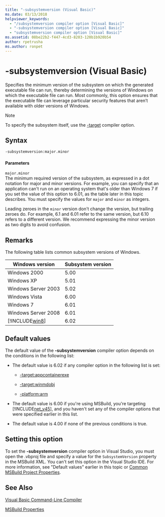 ```yaml
---
title: "-subsystemversion (Visual Basic)"
ms.date: 03/13/2018
helpviewer_keywords: 
  - "/subsystemversion compiler option [Visual Basic]"
  - "-subsystemversion compiler option [Visual Basic]"
  - "subsystemversion compiler option [Visual Basic]"
ms.assetid: 08be22b2-f447-4cd3-8203-120b1b920b54
author: rpetrusha
ms.author: ronpet
---
```

# -subsystemversion (Visual Basic)
Specifies the minimum version of the subsystem on which the generated executable file can run, thereby determining the versions of Windows on which the executable file can run. Most commonly, this option ensures that the executable file can leverage particular security features that aren’t available with older versions of Windows.  

> [!NOTE]
>  To specify the subsystem itself, use the [-target](../../../csharp/language-reference/compiler-options/target-compiler-option.md) compiler option.  

## Syntax  

```vb  
-subsystemversion:major.minor  
```  

#### Parameters  
 `major.minor`  
 The minimum required version of the subsystem, as expressed in a dot notation for major and minor versions. For example, you can specify that an application can't run on an operating system that's older than Windows 7 if you set the value of this option to 6.01, as the table later in this topic describes. You must specify the values for `major` and `minor` as integers.  

 Leading zeroes in the `minor` version don't change the version, but trailing zeroes do. For example, 6.1 and 6.01 refer to the same version, but 6.10 refers to a different version. We recommend expressing the minor version as two digits to avoid confusion.  

## Remarks  
 The following table lists common subsystem versions of Windows.  


|Windows version|Subsystem version|  
|---------------------|-----------------------|  
|Windows 2000|5.00|  
|Windows XP|5.01|  
|Windows Server 2003|5.02|  
|Windows Vista|6.00|  
|Windows 7|6.01|  
|Windows Server 2008|6.01|  
|[!INCLUDE[win8](~/includes/win8-md.md)]|6.02|  

## Default values  
 The default value of the **-subsystemversion** compiler option depends on the conditions in the following list:  

- The default value is 6.02 if any compiler option in the following list is set:  

  - [-target:appcontainerexe](../../../visual-basic/reference/command-line-compiler/target.md)  

  - [-target:winmdobj](../../../visual-basic/reference/command-line-compiler/target.md)  

  - [-platform:arm](../../../visual-basic/reference/command-line-compiler/platform.md)  

- The default value is 6.00 if you're using MSBuild, you're targeting [!INCLUDE[net_v45](~/includes/net-v45-md.md)], and you haven't set any of the compiler options that were specified earlier in this list.  

- The default value is 4.00 if none of the previous conditions is true.  

## Setting this option  
 To set the **-subsystemversion** compiler option in Visual Studio, you must open the .vbproj file and specify a value for the `SubsystemVersion` property in the MSBuild XML. You can't set this option in the Visual Studio IDE. For more information, see "Default values" earlier in this topic or [Common MSBuild Project Properties](/visualstudio/msbuild/common-msbuild-project-properties).  



## See Also  
[Visual Basic Command-Line Compiler](../../../visual-basic/reference/command-line-compiler/index.md)

[MSBuild Properties](/visualstudio/msbuild/msbuild-properties)
